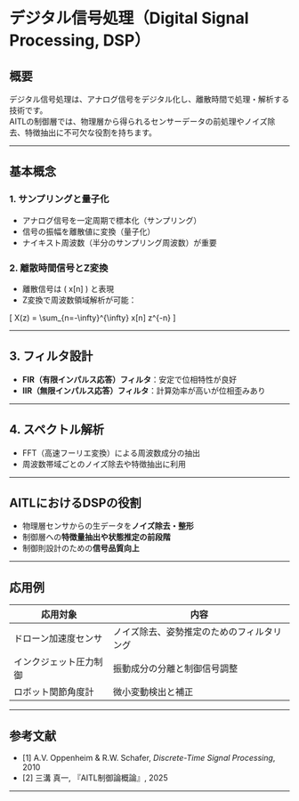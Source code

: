 
# デジタル信号処理（Digital Signal Processing, DSP）

## 概要

デジタル信号処理は、アナログ信号をデジタル化し、離散時間で処理・解析する技術です。  
AITLの制御層では、物理層から得られるセンサーデータの前処理やノイズ除去、特徴抽出に不可欠な役割を持ちます。

---

## 基本概念

### 1. サンプリングと量子化

- アナログ信号を一定周期で標本化（サンプリング）  
- 信号の振幅を離散値に変換（量子化）  
- ナイキスト周波数（半分のサンプリング周波数）が重要

### 2. 離散時間信号とZ変換

- 離散信号は \( x[n] \) と表現  
- Z変換で周波数領域解析が可能：

\[
X(z) = \sum_{n=-\infty}^{\infty} x[n] z^{-n}
\]

---

## 3. フィルタ設計

- **FIR（有限インパルス応答）フィルタ**：安定で位相特性が良好  
- **IIR（無限インパルス応答）フィルタ**：計算効率が高いが位相歪みあり

---

## 4. スペクトル解析

- FFT（高速フーリエ変換）による周波数成分の抽出  
- 周波数帯域ごとのノイズ除去や特徴抽出に利用

---

## AITLにおけるDSPの役割

- 物理層センサからの生データを**ノイズ除去・整形**  
- 制御層への**特徴量抽出や状態推定の前段階**  
- 制御則設計のための**信号品質向上**

---

## 応用例

| 応用対象 | 内容 |
|----------|------|
| ドローン加速度センサ | ノイズ除去、姿勢推定のためのフィルタリング |
| インクジェット圧力制御 | 振動成分の分離と制御信号調整 |
| ロボット関節角度計 | 微小変動検出と補正 |

---

## 参考文献

- [1] A.V. Oppenheim & R.W. Schafer, *Discrete-Time Signal Processing*, 2010  
- [2] 三溝 真一, 『AITL制御論概論』, 2025  

---


